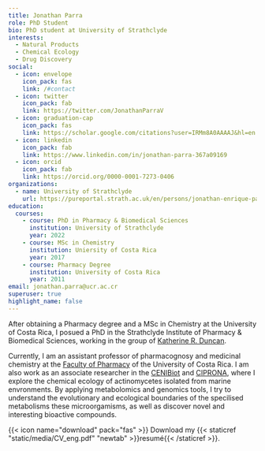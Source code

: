 ```yaml
---
title: Jonathan Parra
role: PhD Student
bio: PhD student at University of Strathclyde
interests:
  - Natural Products
  - Chemical Ecology
  - Drug Discovery
social:
  - icon: envelope
    icon_pack: fas
    link: /#contact
  - icon: twitter
    icon_pack: fab
    link: https://twitter.com/JonathanParraV
  - icon: graduation-cap
    icon_pack: fas
    link: https://scholar.google.com/citations?user=IRMm8A0AAAAJ&hl=en
  - icon: linkedin
    icon_pack: fab
    link: https://www.linkedin.com/in/jonathan-parra-367a09169
  - icon: orcid
    icon_pack: fab
    link: https://orcid.org/0000-0001-7273-0406
organizations:
  - name: University of Strathclyde
    url: https://pureportal.strath.ac.uk/en/persons/jonathan-enrique-parra-villalobos
education:
  courses:
    - course: PhD in Pharmacy & Biomedical Sciences
      institution: University of Strathclyde
      year: 2022
    - course: MSc in Chemistry
      institution: Uniersity of Costa Rica
      year: 2017
    - course: Pharmacy Degree
      institution: University of Costa Rica
      year: 2011
email: jonathan.parra@ucr.ac.cr
superuser: true
highlight_name: false
---
```

After obtaining a Pharmacy degree and a MSc in Chemistry at the University of Costa Rica, I posued a PhD in the Strathclyde Institute of Pharmacy & Biomedical Sciences, working in the group of [Katherine R. Duncan](http://medicinesfromthesea.com).

Currently, I am an assistant professor of pharmacognosy and medicinal chemistry at the [Faculty of Pharmacy](https://farmacia.ucr.ac.cr/) of the University of Costa Rica. I am also work as an associate researcher in the [CENIBiot](http://www.cenibiot.ac.cr/) and [CIPRONA](http://ciprona.ucr.ac.cr/), where I explore the chemical ecology of actinomycetes isolated from marine envronments. By applying metabolomics and genomics tools, I try to understand the evolutionary and ecological boundaries of the specilised metabolisms these microorgamisms, as well as discover novel and interesting bioactive compounds.

{{< icon name="download" pack="fas" >}} Download my {{< staticref "static/media/CV_eng.pdf" "newtab" >}}resumé{{< /staticref >}}.